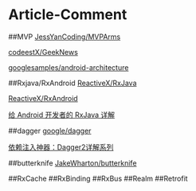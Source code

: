 # Article-Comment

##MVP
[JessYanCoding/MVPArms](https://github.com/JessYanCoding/MVPArms)

[codeestX/GeekNews](https://github.com/codeestX/GeekNews)

[googlesamples/android-architecture](https://github.com/googlesamples/android-architecture/tree/todo-mvp-dagger/)

##Rxjava/RxAndroid
[ReactiveX/RxJava](https://github.com/ReactiveX/RxJava)

[ReactiveX/RxAndroid](https://github.com/ReactiveX/RxAndroid)

[给 Android 开发者的 RxJava 详解](http://gank.io/post/560e15be2dca930e00da1083)

##dagger
[google/dagger](https://github.com/google/dagger)

[依赖注入神器：Dagger2详解系列](https://dreamerhome.github.io/2016/07/07/dagger/)

##butterknife
[JakeWharton/butterknife](https://github.com/JakeWharton/butterknife/)

##RxCache
##RxBinding
##RxBus
##Realm
##Retrofit